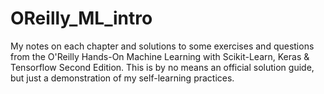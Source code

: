 # OReilly_ML_intro
My notes on each chapter and solutions to some exercises and questions from the O'Reilly Hands-On Machine Learning with Scikit-Learn, Keras &amp; Tensorflow Second Edition. This is by no means an official solution guide, but just a demonstration of my self-learning practices.
